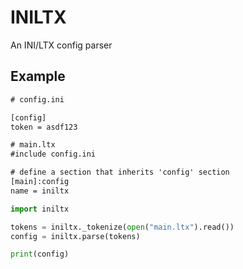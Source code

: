 # INILTX

An INI/LTX config parser

## Example

```ltx
# config.ini

[config]
token = asdf123
```

```ltx
# main.ltx
#include config.ini

# define a section that inherits 'config' section
[main]:config
name = iniltx
```

```py
import iniltx

tokens = iniltx._tokenize(open("main.ltx").read())
config = iniltx.parse(tokens)

print(config)
```
